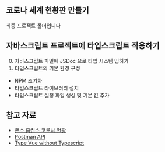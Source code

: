 ## 코로나 세계 현황판 만들기

최종 프로젝트 폴더입니다


## 자바스크립트 프로젝트에 타입스크립트 적용하기

0. 자바스크립트 파일에 JSDoc 으로 타입 시스템 입히기
1. 타입스크립트의 기본 환경 구성
  - NPM 초기화
  - 타입스크립트 라이브러리 설치
  - 타입스크립트 설정 파일 생성 및 기본 값 추가

## 참고 자료

- [존스 홉킨스 코로나 현황](https://www.arcgis.com/apps/opsdashboard/index.html#/bda7594740fd40299423467b48e9ecf6)
- [Postman API](https://documenter.getpostman.com/view/10808728/SzS8rjbc?version=latest#27454960-ea1c-4b91-a0b6-0468bb4e6712)
- [Type Vue without Typescript](https://blog.usejournal.com/type-vue-without-typescript-b2b49210f0b)
